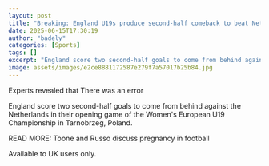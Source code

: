```yaml
---
layout: post
title: "Breaking: England U19s produce second-half comeback to beat Netherlands"
date: 2025-06-15T17:30:19
author: "badely"
categories: [Sports]
tags: []
excerpt: "England score two second-half goals to come from behind against the Netherlands in their opening game of the Women's European U19 Championship in Tarn"
image: assets/images/e2ce8881172587e279f7a57017b25b84.jpg
---
```


Experts revealed that There was an error

England score two second-half goals to come from behind against the Netherlands in their opening game of the Women's European U19 Championship in Tarnobrzeg, Poland.

READ MORE: Toone and Russo discuss pregnancy in football

Available to UK users only.


